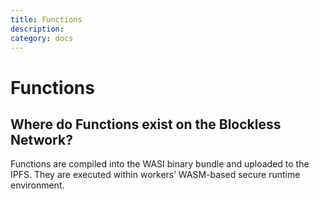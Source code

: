 ```yaml
---
title: Functions
description: 
category: docs
---
```


# Functions

## Where do Functions exist on the Blockless Network?

Functions are compiled into the WASI binary bundle and uploaded to the IPFS. They are executed within workers’ WASM-based secure runtime environment.
